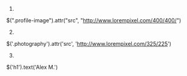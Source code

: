 1.
$(".profile-image").attr("src", "http://www.lorempixel.com/400/400/")

2.
$('.photography').attr('src', 'http://www.lorempixel.com/325/225')

3.
$('h1').text('Alex M.')
